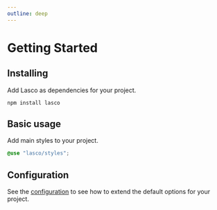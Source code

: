 ```yaml
---
outline: deep
---
```


# Getting Started

## Installing

Add Lasco as dependencies for your project.

```shell
npm install lasco
```

## Basic usage

Add main styles to your project.

```scss
@use "lasco/styles";
```

## Configuration

See the [configuration](/guide/configuration) to see how to extend the default options for your project.
